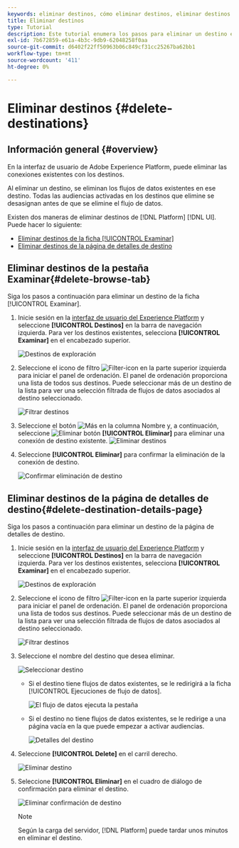 ```yaml
---
keywords: eliminar destinos, cómo eliminar destinos, eliminar destinos
title: Eliminar destinos
type: Tutorial
description: Este tutorial enumera los pasos para eliminar un destino existente en la interfaz de usuario de Adobe Experience Platform
exl-id: 7b672859-e61a-4b3c-9db9-62048258f0aa
source-git-commit: d6402f22ff50963b06c849cf31cc25267ba62bb1
workflow-type: tm+mt
source-wordcount: '411'
ht-degree: 0%

---
```


# Eliminar destinos {#delete-destinations}

## Información general {#overview}

En la interfaz de usuario de Adobe Experience Platform, puede eliminar las conexiones existentes con los destinos.

Al eliminar un destino, se eliminan los flujos de datos existentes en ese destino. Todas las audiencias activadas en los destinos que elimine se desasignan antes de que se elimine el flujo de datos.

Existen dos maneras de eliminar destinos de [!DNL Platform] [!DNL UI]. Puede hacer lo siguiente:

* [Eliminar destinos de la ficha [!UICONTROL Examinar]](#delete-browse-tab)
* [Eliminar destinos de la página de detalles de destino](#delete-destination-details-page)

## Eliminar destinos de la pestaña Examinar{#delete-browse-tab}

Siga los pasos a continuación para eliminar un destino de la ficha [!UICONTROL Examinar].

1. Inicie sesión en la [interfaz de usuario del Experience Platform](https://platform.adobe.com/) y seleccione **[!UICONTROL Destinos]** en la barra de navegación izquierda. Para ver los destinos existentes, selecciona **[!UICONTROL Examinar]** en el encabezado superior.

   ![Destinos de exploración](../assets/ui/delete-destinations/browse-destinations.png)

2. Seleccione el icono de filtro ![Filter-icon](../assets/ui/delete-destinations/filter.png) en la parte superior izquierda para iniciar el panel de ordenación. El panel de ordenación proporciona una lista de todos sus destinos. Puede seleccionar más de un destino de la lista para ver una selección filtrada de flujos de datos asociados al destino seleccionado.

   ![Filtrar destinos](../assets/ui/delete-destinations/filter-destinations.png)

3. Seleccione el botón ![Más](../assets/ui/delete-destinations/more-icon.png) en la columna Nombre y, a continuación, seleccione ![Eliminar botón](../assets/ui/delete-destinations/delete-icon.png) **[!UICONTROL Eliminar]** para eliminar una conexión de destino existente.
   ![Eliminar destinos](../assets/ui/delete-destinations/delete-destinations.png)

4. Seleccione **[!UICONTROL Eliminar]** para confirmar la eliminación de la conexión de destino.

   ![Confirmar eliminación de destino](../assets/ui/delete-destinations/delete-destinations-confirm.png)

## Eliminar destinos de la página de detalles de destino{#delete-destination-details-page}

Siga los pasos a continuación para eliminar un destino de la página de detalles de destino.

1. Inicie sesión en la [interfaz de usuario del Experience Platform](https://platform.adobe.com/) y seleccione **[!UICONTROL Destinos]** en la barra de navegación izquierda. Para ver los destinos existentes, selecciona **[!UICONTROL Examinar]** en el encabezado superior.

   ![Destinos de exploración](../assets/ui/delete-destinations/browse-destinations.png)

2. Seleccione el icono de filtro ![Filter-icon](../assets/ui/delete-destinations/filter.png) en la parte superior izquierda para iniciar el panel de ordenación. El panel de ordenación proporciona una lista de todos sus destinos. Puede seleccionar más de un destino de la lista para ver una selección filtrada de flujos de datos asociados al destino seleccionado.

   ![Filtrar destinos](../assets/ui/delete-destinations/filter-destinations.png)

3. Seleccione el nombre del destino que desea eliminar.

   ![Seleccionar destino](../assets/ui/delete-destinations/delete-destination-select.png)

   * Si el destino tiene flujos de datos existentes, se le redirigirá a la ficha [!UICONTROL Ejecuciones de flujo de datos].

     ![El flujo de datos ejecuta la pestaña](../assets/ui/delete-destinations/destination-details-dataflows.png)

   * Si el destino no tiene flujos de datos existentes, se le redirige a una página vacía en la que puede empezar a activar audiencias.

     ![Detalles del destino](../assets/ui/delete-destinations/destination-details-empty.png)

4. Seleccione **[!UICONTROL Delete]** en el carril derecho.

   ![Eliminar destino](../assets/ui/delete-destinations/delete-destinations-button.png)

5. Seleccione **[!UICONTROL Eliminar]** en el cuadro de diálogo de confirmación para eliminar el destino.

   ![Eliminar confirmación de destino](..//assets/ui/delete-destinations/delete-destinations-delete.png)

   >[!NOTE]
   >
   >Según la carga del servidor, [!DNL Platform] puede tardar unos minutos en eliminar el destino.
